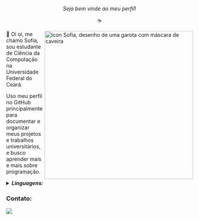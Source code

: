 $$Seja \ bem \ vinde \ ao \ meu \ perfil!$$

<p align ="center"> ☕️ </p>

<img src="https://github.com/xofiaxinha/xofiaxinha/blob/main/181%20Sem%20T%C3%ADtulo2_20230502191503.png" min-width="400px" max-width="400px" width="400px" align="right" alt="Icon Sofia, desenho de uma garota com máscara de caveira">
<p align = "left">
  💙 Oi oi, me chamo Sofia, sou estudante de Ciência da Computação na Universidade Federal do Ceará.
</p>
<p align = "left">
  Uso meu perfil no GitHub principalmente para documentar e organizar meus projetos e trabalhos universitários, e busco aprender mais e mais sobre programação.
</p>


<p align = "left">
  <details>
    <summary><i><b>Linguagens:</b></i></summary>
    <p>🔹 C/C++</p>
    <p>🔹 Python</p>
  </details>
</p>

  ### Contato:
<p align = "left">
    <a href="#" alt="Linkedin">
    <img src="https://img.shields.io/badge/-Linkedin-0e76a8?style=flat-square&logo=Linkedin&logoColor=white&link=https://www.linkedin.com/in/xofiaxinha/" /></a>
</p>
